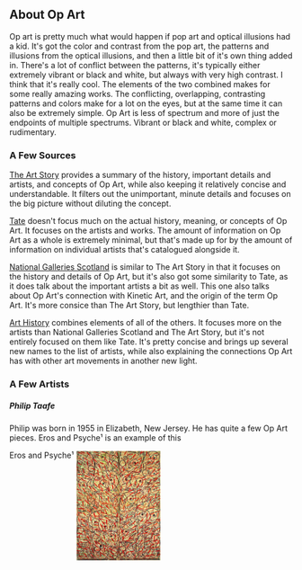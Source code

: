 ## About Op Art
Op art is pretty much what would happen if pop art and optical illusions had a kid. It's got the color and contrast from the pop art, the patterns and illusions from the optical illusions, and then a little bit of it's own thing added in. There's a lot of conflict between the patterns, it's typically either extremely vibrant or black and white, but always with very high contrast. I think that it's really cool. The elements of the two combined makes for some really amazing works. The conflicting, overlapping, contrasting patterns and colors make for a lot on the eyes, but at the same time it can also be extremely simple. Op Art is less of spectrum and more of just the endpoints of multiple spectrums. Vibrant or black and white, complex or rudimentary.
 

### A Few Sources

[The Art Story](https://www.theartstory.org/movement-op-art.htm) provides a summary of the history, important details and artists, and concepts of Op Art, while also keeping it relatively concise and understandable. It filters out the unimportant, minute details and focuses on the big picture without diluting the concept.

[Tate](https://www.tate.org.uk/art/art-terms/o/op-art) doesn't focus much on the actual history, meaning, or concepts of Op Art. It focuses on the artists and works. The amount of information on Op Art as a whole is extremely minimal, but that's made up for by the amount of information on individual artists that's catalogued alongside it.

[National Galleries Scotland](https://www.nationalgalleries.org/art-and-artists/glossary-terms/op-art) is similar to The Art Story in that it focuses on the history and details of Op Art, but it's also got some similarity to Tate, as it does talk about the important artists a bit as well. This one also talks about Op Art's connection with Kinetic Art, and the origin of the term Op Art. It's more consice than The Art Story, but lengthier than Tate.

[Art History](http://www.arthistory.net/op-art/) combines elements of all of the others. It focuses more on the artists than National Galleries Scotland and The Art Story, but it's not entirely focused on them like Tate. It's pretty concise and brings up several new names to the list of artists, while also explaining the connections Op Art has with other art movements in another new light.


### A Few Artists

##### Philip Taafe
Philip was born in 1955 in Elizabeth, New Jersey. He has quite a few Op Art pieces. Eros and Psyche¹ is an example of this


Eros and Psyche¹
<img src="https://raw.githubusercontent.com/worreaud000/digitalart/master/ErosPsyche.jpg" height="30%" width="30%" img align = "top">







